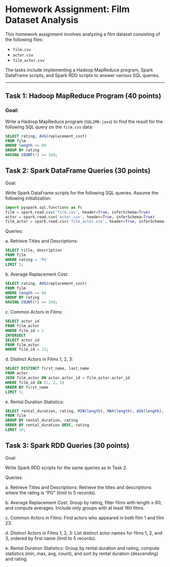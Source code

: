 # Homework Assignment: Film Dataset Analysis

This homework assignment involves analyzing a film dataset consisting of the following files:
- `film.csv`
- `actor.csv`
- `film_actor.csv`

The tasks include implementing a Hadoop MapReduce program, Spark DataFrame scripts, and Spark RDD scripts to answer various SQL queries.

---

## Task 1: Hadoop MapReduce Program (40 points)

### Goal:
Write a Hadoop MapReduce program (`SQL2MR.java`) to find the result for the following SQL query on the `film.csv` data:

```sql
SELECT rating, AVG(replacement_cost)
FROM film
WHERE length >= 60
GROUP BY rating
HAVING COUNT(*) >= 160;
```

## Task 2: Spark DataFrame Queries (30 points)

Goal:

Write Spark DataFrame scripts for the following SQL queries. Assume the following initialization:
```python
import pyspark.sql.functions as fc
film = spark.read.csv('film.csv', header=True, inferSchema=True)
actor = spark.read.csv('actor.csv', header=True, inferSchema=True)
film_actor = spark.read.csv('film_actor.csv', header=True, inferSchema=True)
```

Queries:

a. Retrieve Titles and Descriptions:
```sql
SELECT title, description
FROM film
WHERE rating = 'PG'
LIMIT 5;
```
b. Average Replacement Cost:
```sql
SELECT rating, AVG(replacement_cost)
FROM film
WHERE length >= 60
GROUP BY rating
HAVING COUNT(*) >= 160;
```
c. Common Actors in Films:
```sql
SELECT actor_id
FROM film_actor
WHERE film_id = 1
INTERSECT
SELECT actor_id
FROM film_actor
WHERE film_id = 23;
```
d. Distinct Actors in Films 1, 2, 3:
```sql
SELECT DISTINCT first_name, last_name
FROM actor
JOIN film_actor ON actor.actor_id = film_actor.actor_id
WHERE film_id IN (1, 2, 3)
ORDER BY first_name
LIMIT 5;
```
e. Rental Duration Statistics:
```sql
SELECT rental_duration, rating, MIN(length), MAX(length), AVG(length), COUNT(length)
FROM film
GROUP BY rental_duration, rating
ORDER BY rental_duration DESC, rating
LIMIT 10;
```

## Task 3: Spark RDD Queries (30 points)

Goal:

Write Spark RDD scripts for the same queries as in Task 2.

Queries:

a. Retrieve Titles and Descriptions:
Retrieve the titles and descriptions where the rating is “PG” (limit to 5 records).

b. Average Replacement Cost:
Group by rating, filter films with length ≥ 60, and compute averages. Include only groups with at least 160 films.

c. Common Actors in Films:
Find actors who appeared in both film 1 and film 23.

d. Distinct Actors in Films 1, 2, 3:
List distinct actor names for films 1, 2, and 3, ordered by first name (limit to 5 records).

e. Rental Duration Statistics:
Group by rental duration and rating, compute statistics (min, max, avg, count), and sort by rental duration (descending) and rating.


